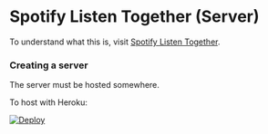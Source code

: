 # Spotify Listen Together (Server)
To understand what this is, visit [Spotify Listen Together](https://github.com/FlafyDev/spotify-listen-together).

### Creating a server
The server must be hosted somewhere.

To host with Heroku:

[![Deploy](https://www.herokucdn.com/deploy/button.svg)](https://heroku.com/deploy?template=https://github.com/Vexirale/spotify-listen-together-server)
